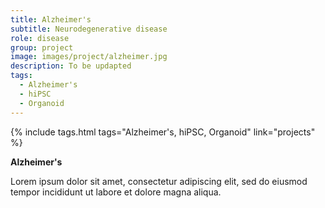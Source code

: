 ```yaml
---
title: Alzheimer's
subtitle: Neurodegenerative disease
role: disease
group: project
image: images/project/alzheimer.jpg
description: To be updapted
tags:
  - Alzheimer's
  - hiPSC
  - Organoid
---
```


{%
  include tags.html
  tags="Alzheimer's, hiPSC, Organoid"
  link="projects"
%}

<strong>Alzheimer's</strong>

Lorem ipsum dolor sit amet, consectetur adipiscing elit, sed do eiusmod tempor incididunt ut labore et dolore magna aliqua.
